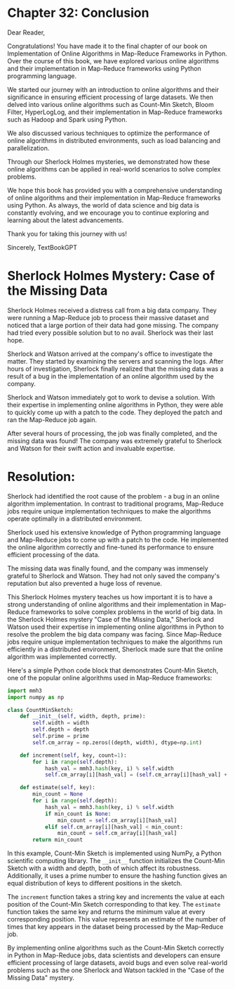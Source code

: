 # Chapter 32: Conclusion

Dear Reader,

Congratulations! You have made it to the final chapter of our book on Implementation of Online Algorithms in Map-Reduce Frameworks in Python. Over the course of this book, we have explored various online algorithms and their implementation in Map-Reduce frameworks using Python programming language. 

We started our journey with an introduction to online algorithms and their significance in ensuring efficient processing of large datasets. We then delved into various online algorithms such as Count-Min Sketch, Bloom Filter, HyperLogLog, and their implementation in Map-Reduce frameworks such as Hadoop and Spark using Python. 

We also discussed various techniques to optimize the performance of online algorithms in distributed environments, such as load balancing and parallelization. 

Through our Sherlock Holmes mysteries, we demonstrated how these online algorithms can be applied in real-world scenarios to solve complex problems. 

We hope this book has provided you with a comprehensive understanding of online algorithms and their implementation in Map-Reduce frameworks using Python. As always, the world of data science and big data is constantly evolving, and we encourage you to continue exploring and learning about the latest advancements.

Thank you for taking this journey with us!

Sincerely,
TextBookGPT
# Sherlock Holmes Mystery: Case of the Missing Data

Sherlock Holmes received a distress call from a big data company. They were running a Map-Reduce job to process their massive dataset and noticed that a large portion of their data had gone missing. The company had tried every possible solution but to no avail. Sherlock was their last hope.

Sherlock and Watson arrived at the company's office to investigate the matter. They started by examining the servers and scanning the logs. After hours of investigation, Sherlock finally realized that the missing data was a result of a bug in the implementation of an online algorithm used by the company.

Sherlock and Watson immediately got to work to devise a solution. With their expertise in implementing online algorithms in Python, they were able to quickly come up with a patch to the code. They deployed the patch and ran the Map-Reduce job again.

After several hours of processing, the job was finally completed, and the missing data was found! The company was extremely grateful to Sherlock and Watson for their swift action and invaluable expertise.

# Resolution:

Sherlock had identified the root cause of the problem - a bug in an online algorithm implementation. In contrast to traditional programs, Map-Reduce jobs require unique implementation techniques to make the algorithms operate optimally in a distributed environment.

Sherlock used his extensive knowledge of Python programming language and Map-Reduce jobs to come up with a patch to the code. He implemented the online algorithm correctly and fine-tuned its performance to ensure efficient processing of the data.

The missing data was finally found, and the company was immensely grateful to Sherlock and Watson. They had not only saved the company's reputation but also prevented a huge loss of revenue.

This Sherlock Holmes mystery teaches us how important it is to have a strong understanding of online algorithms and their implementation in Map-Reduce frameworks to solve complex problems in the world of big data.
In the Sherlock Holmes mystery "Case of the Missing Data," Sherlock and Watson used their expertise in implementing online algorithms in Python to resolve the problem the big data company was facing. Since Map-Reduce jobs require unique implementation techniques to make the algorithms run efficiently in a distributed environment, Sherlock made sure that the online algorithm was implemented correctly.

Here's a simple Python code block that demonstrates Count-Min Sketch, one of the popular online algorithms used in Map-Reduce frameworks:

```python
import mmh3
import numpy as np

class CountMinSketch:
    def __init__(self, width, depth, prime):
        self.width = width
        self.depth = depth
        self.prime = prime
        self.cm_array = np.zeros((depth, width), dtype=np.int)

    def increment(self, key, count=1):
        for i in range(self.depth):
            hash_val = mmh3.hash(key, i) % self.width
            self.cm_array[i][hash_val] = (self.cm_array[i][hash_val] + count) % self.prime

    def estimate(self, key):
        min_count = None
        for i in range(self.depth):
            hash_val = mmh3.hash(key, i) % self.width
            if min_count is None:
                min_count = self.cm_array[i][hash_val]
            elif self.cm_array[i][hash_val] < min_count:
                min_count = self.cm_array[i][hash_val]
        return min_count
```

In this example, Count-Min Sketch is implemented using NumPy, a Python scientific computing library. The `__init__` function initializes the Count-Min Sketch with a width and depth, both of which affect its robustness. Additionally, it uses a prime number to ensure the hashing function gives an equal distribution of keys to different positions in the sketch.

The `increment` function takes a string key and increments the value at each position of the Count-Min Sketch corresponding to that key. The `estimate` function takes the same key and returns the minimum value at every corresponding position. This value represents an estimate of the number of times that key appears in the dataset being processed by the Map-Reduce job.

By implementing online algorithms such as the Count-Min Sketch correctly in Python in Map-Reduce jobs, data scientists and developers can ensure efficient processing of large datasets, avoid bugs and even solve real-world problems such as the one Sherlock and Watson tackled in the "Case of the Missing Data" mystery.